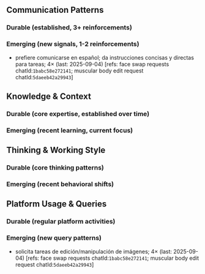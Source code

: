 ## Communication Patterns
### Durable (established, 3+ reinforcements)

### Emerging (new signals, 1-2 reinforcements)
- prefiere comunicarse en español; da instrucciones concisas y directas para tareas; 4× (last: 2025-09-04) [refs: face swap requests chatId:`1babc58e272141`; muscular body edit request chatId:`5daeeb42a29943`]

## Knowledge & Context
### Durable (core expertise, established over time)

### Emerging (recent learning, current focus)

## Thinking & Working Style
### Durable (core thinking patterns)

### Emerging (recent behavioral shifts)

## Platform Usage & Queries
### Durable (regular platform activities)

### Emerging (new query patterns)
- solicita tareas de edición/manipulación de imágenes; 4× (last: 2025-09-04) [refs: face swap requests chatId:`1babc58e272141`; muscular body edit request chatId:`5daeeb42a29943`]